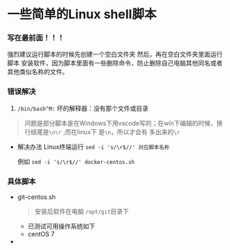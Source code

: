 # 一些简单的Linux shell脚本

### 写在最前面！！！

强烈建议运行脚本的时候先创建一个空白文件夹 然后，再在空白文件夹里面运行脚本 安装软件，因为脚本里面有一些删除命令，防止删除自己电脑其他同名或者其他类似名称的文件。

### 错误解决
1. `/bin/bash^M:` 坏的解释器：没有那个文件或目录
> 问题是部分脚本是在Windows下用vscode写的；在win下编辑的时候，换行结尾是`\n\r` ;而在linux下 是`\n`，所以才会有 多出来的`\r`
- 解决办法 Linux终端运行 `sed -i 's/\r$//' 对应脚本名称`
  
  例如 `sed -i 's/\r$//' docker-centos.sh` 
### 具体脚本
- git-centos.sh

  > 安装后软件在电脑 `/opt/git`目录下

  - 已测试可用操作系统如下
  - centOS 7

- 


